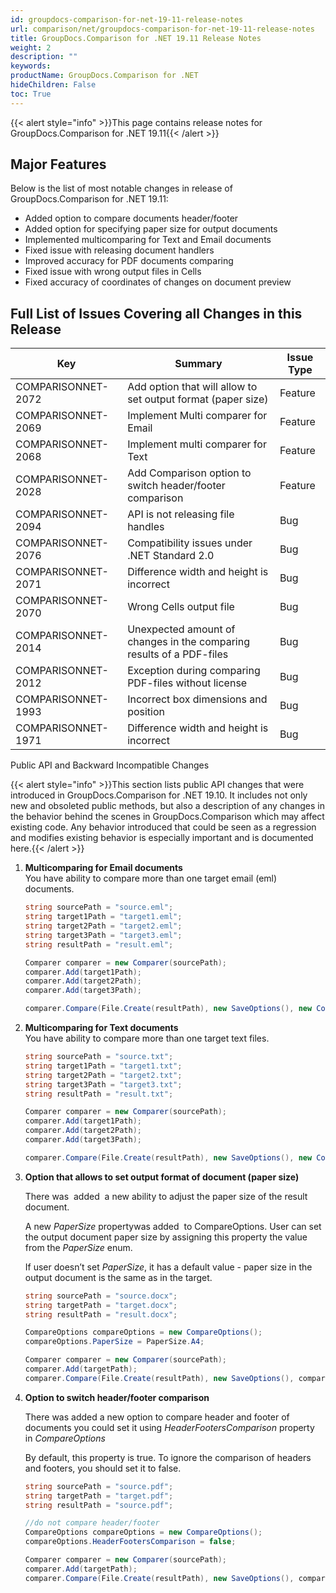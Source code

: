 ```yaml
---
id: groupdocs-comparison-for-net-19-11-release-notes
url: comparison/net/groupdocs-comparison-for-net-19-11-release-notes
title: GroupDocs.Comparison for .NET 19.11 Release Notes
weight: 2
description: ""
keywords:
productName: GroupDocs.Comparison for .NET
hideChildren: False
toc: True
---
```


{{< alert style="info" >}}This page contains release notes for GroupDocs.Comparison for .NET 19.11{{< /alert >}}

## Major Features

Below is the list of most notable changes in release of GroupDocs.Comparison for .NET 19.11:

- Added option to compare documents header/footer
- Added option for specifying paper size for output documents
- Implemented multicomparing for Text and Email documents
- Fixed issue with releasing document handlers
- Improved accuracy for PDF documents comparing
- Fixed issue with wrong output files in Cells
- Fixed accuracy of coordinates of changes on document preview

## Full List of Issues Covering all Changes in this Release

| Key                  | Summary                                                              | Issue Type |
| -------------------- | -------------------------------------------------------------------- | ---------- |
| COMPARISONNET-2072   | Add option that will allow to set output format (paper size)         | Feature    |
| COMPARISONNET-2069   | Implement Multi comparer for Email                                   | Feature    |
| COMPARISONNET-2068   | Implement multi comparer for Text                                    | Feature    |
| COMPARISONNET-2028   | Add Comparison option to switch header/footer comparison             | Feature    |
| COMPARISONNET-2094   | API is not releasing file handles                                    | Bug        |
| COMPARISONNET-2076   | Compatibility issues under .NET Standard 2.0                         | Bug        |
| COMPARISONNET-2071   | Difference width and height is incorrect                             | Bug        |
| COMPARISONNET-2070   | Wrong Cells output file                                              | Bug        |
| COMPARISONNET-2014   | Unexpected amount of changes in the comparing results of a PDF-files | Bug        |
| COMPARISONNET-2012   | Exception during comparing PDF-files without license                 | Bug        |
| COMPARISONNET-1993   | Incorrect box dimensions and position                                | Bug        |
| COMPARISONNET-1971   | Difference width and height is incorrect                             | Bug        |

Public API and Backward Incompatible Changes

{{< alert style="info" >}}This section lists public API changes that were introduced in GroupDocs.Comparison for .NET 19.10. It includes not only new and obsoleted public methods, but also a description of any changes in the behavior behind the scenes in GroupDocs.Comparison which may affect existing code. Any behavior introduced that could be seen as a regression and modifies existing behavior is especially important and is documented here.{{< /alert >}}

1.  **Multicomparing for Email documents**  
    You have ability to compare more than one target email (eml) documents.

    ```csharp
    string sourcePath = "source.eml";
    string target1Path = "target1.eml";
    string target2Path = "target2.eml";
    string target3Path = "target3.eml";
    string resultPath = "result.eml";

    Comparer comparer = new Comparer(sourcePath);
    comparer.Add(target1Path);
    comparer.Add(target2Path);
    comparer.Add(target3Path);

    comparer.Compare(File.Create(resultPath), new SaveOptions(), new CompareOptions());
    ```

2.  **Multicomparing for Text documents**  
    You have ability to compare more than one target text files.

    ```csharp
    string sourcePath = "source.txt";
    string target1Path = "target1.txt";
    string target2Path = "target2.txt";
    string target3Path = "target3.txt";
    string resultPath = "result.txt";

    Comparer comparer = new Comparer(sourcePath);
    comparer.Add(target1Path);
    comparer.Add(target2Path);
    comparer.Add(target3Path);

    comparer.Compare(File.Create(resultPath), new SaveOptions(), new CompareOptions());
    ```

3.  **Option that allows to set output format of document (paper size)**

    There was  added  a new ability to adjust the paper size of the result document.

    A new *PaperSize* propertywas added  to CompareOptions. User can set the output document paper size by assigning this property the value from the *PaperSize* enum.

    If user doesn’t set *PaperSize*, it has a default value - paper size in the output document is the same as in the target.

    ```csharp
    string sourcePath = "source.docx";
    string targetPath = "target.docx";
    string resultPath = "result.docx";

    CompareOptions compareOptions = new CompareOptions();
    compareOptions.PaperSize = PaperSize.A4;

    Comparer comparer = new Comparer(sourcePath);
    comparer.Add(targetPath);
    comparer.Compare(File.Create(resultPath), new SaveOptions(), compareOptions);
    ```

4.  **Option to switch header/footer comparison**

    There was added a new option to compare header and footer of documents you could set it using *HeaderFootersComparison* property in *CompareOptions*

    By default, this property is true. To ignore the comparison of headers and footers, you should set it to false.

    ```csharp
    string sourcePath = "source.pdf";
    string targetPath = "target.pdf";
    string resultPath = "source.pdf";

    //do not compare header/footer
    CompareOptions compareOptions = new CompareOptions();
    compareOptions.HeaderFootersComparison = false;

    Comparer comparer = new Comparer(sourcePath);
    comparer.Add(targetPath);
    comparer.Compare(File.Create(resultPath), new SaveOptions(), compareOptions);
    ```
